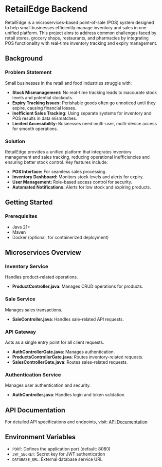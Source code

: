 # RetailEdge Backend

RetailEdge is a microservices-based point-of-sale (POS) system designed to help small businesses efficiently manage inventory and sales in one unified platform. This project aims to address common challenges faced by retail stores, grocery shops, restaurants, and pharmacies by integrating POS functionality with real-time inventory tracking and expiry management.

## Background
### Problem Statement
Small businesses in the retail and food industries struggle with:
- **Stock Mismanagement:** No real-time tracking leads to inaccurate stock levels and potential stockouts.
- **Expiry Tracking Issues:** Perishable goods often go unnoticed until they expire, causing financial losses.
- **Inefficient Sales Tracking:** Using separate systems for inventory and POS results in data mismatches.
- **Limited Accessibility:** Businesses need multi-user, multi-device access for smooth operations.

### Solution
RetailEdge provides a unified platform that integrates inventory management and sales tracking, reducing operational inefficiencies and ensuring better stock control. Key features include:
- **POS Interface:** For seamless sales processing.
- **Inventory Dashboard:** Monitors stock levels and alerts for expiry.
- **User Management:** Role-based access control for security.
- **Automated Notifications:** Alerts for low stock and expiring products.

## Getting Started
### Prerequisites
- Java 21+
- Maven
- Docker (optional, for containerized deployment)

## Microservices Overview
### Inventory Service
Handles product-related operations.
- **ProductController.java**: Manages CRUD operations for products.

### Sale Service
Manages sales transactions.
- **SaleController.java**: Handles sale-related API requests.

### API Gateway
Acts as a single entry point for all client requests.
- **AuthControllerGate.java**: Manages authentication.
- **ProductsControllerGate.java**: Routes inventory-related requests.
- **SalesControllerGate.java**: Routes sales-related requests.

### Authentication Service
Manages user authentication and security.
- **AuthController.java**: Handles login and token validation.

## API Documentation
For detailed API specifications and endpoints, visit:
[API Documentation](https://github.com/S-arpCoders/RetailEdge-Backend/wiki)

## Environment Variables
- `PORT`: Defines the application port (default: 8080)
- `JWT_SECRET`: Secret key for JWT authentication
- `DATABASE_URL`: External database service URL

